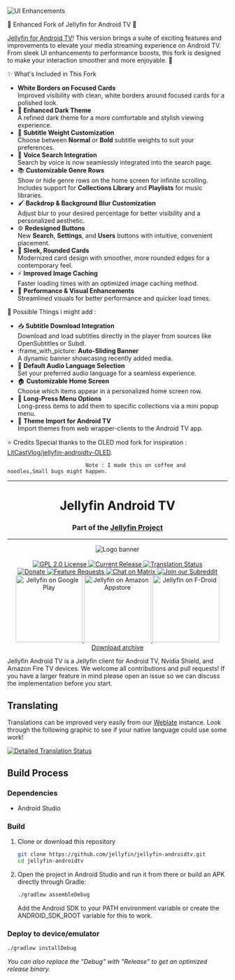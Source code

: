 ![UI Enhancements](https://i.imgur.com/DFQiJvc.png)


:tada: Enhanced Fork of Jellyfin for Android TV :rocket:

[Jellyfin for Android TV](https://github.com/jellyfin/jellyfin-androidtv)! This version brings a suite of exciting features and improvements to elevate your media streaming experience on Android TV. From sleek UI enhancements to performance boosts, this fork is designed to make your interaction smoother and more enjoyable. :star2:

:sparkles: What's Included in This Fork
- **White Borders on Focused Cards**  
  Improved visibility with clean, white borders around focused cards for a polished look.
- :crescent_moon: **Enhanced Dark Theme**  
  A refined dark theme for a more comfortable and stylish viewing experience.
- :memo: **Subtitle Weight Customization**  
  Choose between **Normal** or **Bold** subtitle weights to suit your preferences.
- :microphone: **Voice Search Integration**  
  Search by voice is now seamlessly integrated into the search page.
- :books: **Customizable Genre Rows**  
  Show or hide genre rows on the home screen for infinite scrolling. Includes support for **Collections Library** and **Playlists** for music libraries.
- :paintbrush: **Backdrop & Background Blur Customization**  
  Adjust blur to your desired percentage for better visibility and a personalized aesthetic.
- :gear: **Redesigned Buttons**  
  New **Search**, **Settings**, and **Users** buttons with intuitive, convenient placement.
- :black_square_button: **Sleek, Rounded Cards**  
  Modernized card design with smoother, more rounded edges for a contemporary feel.
- :zap: **Improved Image Caching**  
  Faster loading times with an optimized image caching method.
- :rocket: **Performance & Visual Enhancements**  
  Streamlined visuals for better performance and quicker load times.

:crystal_ball: Possible Things i might add :
- :inbox_tray: **Subtitle Download Integration**  
  Download and load subtitles directly in the player from sources like OpenSubtitles or Subdl.
- :frame_with_picture: **Auto-Sliding Banner**  
  A dynamic banner showcasing recently added media.
- :musical_note: **Default Audio Language Selection**  
  Set your preferred audio language for a seamless experience.
- :house: **Customizable Home Screen**  
  Choose which items appear in a personalized home screen row.
- :pushpin: **Long-Press Menu Options**  
  Long-press items to add them to specific collections via a mini popup menu.
- :art: **Theme Import for Android TV**  
  Import themes from web wrapper-clients to the Android TV app.

:star: Credits
Special thanks to the OLED mod fork for inspiration : [LitCastVlog/jellyfin-androidtv-OLED](https://github.com/LitCastVlog/jellyfin-androidtv-OLED).

                             Note : I made this on coffee and noodles,Small bugs might happen.
-----------------------------------------------------------------------------------------------------------------------------------------------
<h1 align="center">Jellyfin Android TV</h1>
<h3 align="center">Part of the <a href="https://jellyfin.org">Jellyfin Project</a></h3>

---

<p align="center">
<img alt="Logo banner" src="https://raw.githubusercontent.com/jellyfin/jellyfin-ux/master/branding/SVG/banner-logo-solid.svg?sanitize=true"/>
<br/><br/>
<a href="https://github.com/jellyfin/jellyfin-androidtv">
<img alt="GPL 2.0 License" src="https://img.shields.io/github/license/jellyfin/jellyfin-androidtv.svg"/>
</a>
<a href="https://github.com/jellyfin/jellyfin-androidtv/releases">
<img alt="Current Release" src="https://img.shields.io/github/release/jellyfin/jellyfin-androidtv.svg"/>
</a>
<a href="https://translate.jellyfin.org/projects/jellyfin-android/jellyfin-androidtv/">
<img alt="Translation Status" src="https://translate.jellyfin.org/widgets/jellyfin-android/-/jellyfin-androidtv/svg-badge.svg"/>
</a>
<br/>
<a href="https://opencollective.com/jellyfin">
<img alt="Donate" src="https://img.shields.io/opencollective/all/jellyfin.svg?label=backers"/>
</a>
<a href="https://features.jellyfin.org">
<img alt="Feature Requests" src="https://img.shields.io/badge/fider-vote%20on%20features-success.svg"/>
</a>
<a href="https://matrix.to/#/+jellyfin:matrix.org">
<img alt="Chat on Matrix" src="https://img.shields.io/matrix/jellyfin:matrix.org.svg?logo=matrix"/>
</a>
<a href="https://www.reddit.com/r/jellyfin">
<img alt="Join our Subreddit" src="https://img.shields.io/badge/reddit-r%2Fjellyfin-%23FF5700.svg"/>
</a>
<br/>
<a href="https://play.google.com/store/apps/details?id=org.jellyfin.androidtv">
<img width="153" alt="Jellyfin on Google Play" src="https://jellyfin.org/images/store-icons/google-play.png"/>
</a>
<a href="https://www.amazon.com/gp/aw/d/B07TX7Z725">
<img width="153" alt="Jellyfin on Amazon Appstore" src="https://jellyfin.org/images/store-icons/amazon.png"/>
</a>
<a href="https://f-droid.org/en/packages/org.jellyfin.androidtv/">
<img width="153" alt="Jellyfin on F-Droid" src="https://jellyfin.org/images/store-icons/fdroid.png"/>
</a>
<br/>
<a href="https://repo.jellyfin.org/releases/client/androidtv/">Download archive</a>
</p>

Jellyfin Android TV is a Jellyfin client for Android TV, Nvidia Shield, and Amazon Fire TV devices.
We welcome all contributions and pull requests! If you have a larger feature in mind please open an
issue so we can discuss the implementation before you start. 

## Translating

Translations can be improved very easily from our
[Weblate](https://translate.jellyfin.org/projects/jellyfin-android/jellyfin-androidtv) instance.
Look through the following graphic to see if your native language could use some work!

<a href="https://translate.jellyfin.org/engage/jellyfin-android/">
<img alt="Detailed Translation Status" src="https://translate.jellyfin.org/widgets/jellyfin-android/-/jellyfin-androidtv/multi-auto.svg"/>
</a>

## Build Process

### Dependencies

- Android Studio

### Build

1. Clone or download this repository

   ```sh
   git clone https://github.com/jellyfin/jellyfin-androidtv.git
   cd jellyfin-androidtv
   ```

2. Open the project in Android Studio and run it from there or build an APK directly through Gradle:

   ```sh
   ./gradlew assembleDebug
   ```
   
   Add the Android SDK to your PATH environment variable or create the ANDROID_SDK_ROOT variable for
   this to work.

### Deploy to device/emulator

   ```sh
   ./gradlew installDebug
   ```

*You can also replace the "Debug" with "Release" to get an optimized release binary.*
